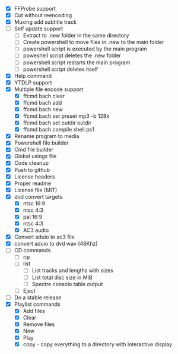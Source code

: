- [x] FFProbe support
- [x] Cut without reencoding
- [x] Muxing add subtitle track
- [ ] Self update support
    - [ ] Extract to .new folder in the same directory
    - [ ] Create powershell to move files in .new to the main folder
    - [ ] powershell script is executed by the main program
    - [ ] poweshell script deletes the .new folder
    - [ ] powershell script restarts the main program
    - [ ] powershell script deletes itself
- [x] Help command
- [X] YTDLP support
- [x] Multiple file encode support
    - [x] ffcmd bach clear
    - [x] ffcmd bach add
    - [x] ffcmd bach new
    - [x] ffcmd bach set preset mp3 -b 128k
    - [x] ffcmd bach set outdir outdir
    - [x] ffcmd bach compile shell.ps1
- [x] Rename program to media
- [x] Powershell file builder
- [x] Cmd file builder
- [x] Global usings file
- [x] Code cleanup
- [x] Push to github
- [x] License headers
- [x] Proper readme
- [x] License file (MIT)
- [x] dvd convert targets
  - [x] ntsc 16:9
  - [x] ntsc 4:3
  - [x] pal 16:9
  - [x] ntsc 4:3
  - [x] AC3 audio
- [x] Convert aduio to ac3 file
- [x] convert aduio to dvd wav (48Khz)
- [ ] CD commands
  - [ ] rip
  - [ ] list
    - [ ] List tracks and lengths with sizes
    - [ ] List total disc size in MiB
    - [ ] Spectre console table output
  - [ ] Eject
- [ ] Do a stable release
- [x] Playlist commands
  - [x] Add files
  - [x] Clear
  - [x] Remove files
  - [x] New
  - [x] Play
  - [x] copy - copy everything to a directory with interactive display